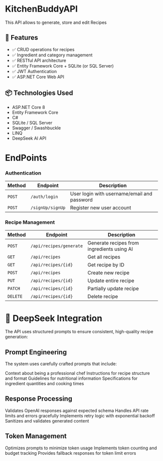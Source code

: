 # KitchenBuddyAPI
This API allows to generate, store and edit Recipes

## 🚀 Features

- ✅ CRUD operations for recipes
- ✅ Ingredient and category management
- ✅ RESTful API architecture
- ✅ Entity Framework Core + SQLite (or SQL Server)
- ✅ JWT Authentication 
- ✅ ASP.NET Core Web API

## 📦 Technologies Used

- ASP.NET Core 8
- Entity Framework Core
- C#
- SQLite / SQL Server
- Swagger / Swashbuckle
- LINQ
- DeepSeek AI API

# EndPoints

### Authentication

| Method | Endpoint | Description |
|--------|----------|-------------|
| `POST` | `/auth/login` | User login with username/email and password |
| `POST` | `/signUp/signUp` | Register new user account |

### Recipe Management

| Method | Endpoint | Description |
|--------|----------|-------------|
| `POST` | `/api/recipes/generate` | Generate recipes from ingredients using AI |
| `GET` | `/api/recipes` | Get all recipes |
| `GET` | `/api/recipes/{id}` | Get recipe by ID |
| `POST` | `/api/recipes` | Create new recipe |
| `PUT` | `/api/recipes/{id}` | Update entire recipe |
| `PATCH` | `/api/recipes/{id}` | Partially update recipe |
| `DELETE` | `/api/recipes/{id}` | Delete recipe |

# 🤖 DeepSeek Integration
The API uses structured prompts to ensure consistent, high-quality recipe generation:

## Prompt Engineering
The system uses carefully crafted prompts that include:

Context about being a professional chef
Instructions for recipe structure and format
Guidelines for nutritional information
Specifications for ingredient quantities and cooking times

## Response Processing

Validates OpenAI responses against expected schema
Handles API rate limits and errors gracefully
Implements retry logic with exponential backoff
Sanitizes and validates generated content

## Token Management

Optimizes prompts to minimize token usage
Implements token counting and budget tracking
Provides fallback responses for token limit errors
